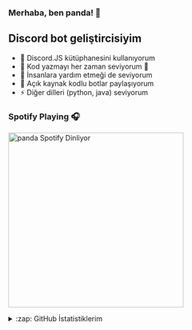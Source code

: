 ### Merhaba, ben panda! 👋

## Discord bot geliştircisiyim

- 🔭 Discord.JS kütüphanesini kullanıyorum
- 🌱 Kod yazmayı her zaman seviyorum 🤣
- 👯 İnsanlara yardım etmeği de seviyorum
- 🥅 Açık kaynak kodlu botlar paylaşıyorum
- ⚡ Diğer dilleri (python, java) seviyorum
### Spotify Playing 🎧

[<img src="https://now-playing-codestackr.vercel.app/api/spotify-playing" alt="panda Spotify Dinliyor" width="350" />](https://open.spotify.com/user/panda)



<details>
  <summary>:zap: GitHub İstatistiklerim</summary>

  <img align="left" alt="Panda'nın Github İstatistikleri" src="https://github-readme-stats.codestackr.vercel.app/api?klorw=klorw&show_icons=true&hide_border=true" />

</details>

